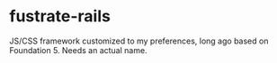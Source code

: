 # fustrate-rails
JS/CSS framework customized to my preferences, long ago based on Foundation 5. Needs an actual name.
